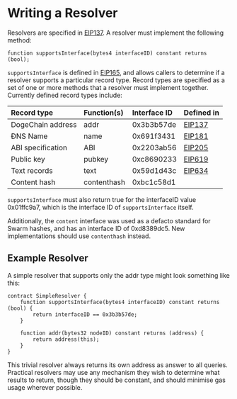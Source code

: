 # Writing a Resolver

Resolvers are specified in [EIP137](https://github.com/ethereum/EIPs/issues/137). A resolver must implement the following method:

```text
function supportsInterface(bytes4 interfaceID) constant returns (bool);
```

`supportsInterface` is defined in [EIP165](https://github.com/ethereum/EIPs/issues/165), and allows callers to determine if a resolver supports a particular record type. Record types are specified as a set of one or more methods that a resolver must implement together. Currently defined record types include:

| Record type | Function\(s\) | Interface ID | Defined in |
| :--- | :--- | :--- | :--- |
| DogeChain address | addr | 0x3b3b57de | [EIP137](https://github.com/ethereum/EIPs/issues/137) |
| ĐNS Name | name | 0x691f3431 | [EIP181](https://github.com/ethereum/EIPs/issues/181) |
| ABI specification | ABI | 0x2203ab56 | [EIP205](https://eips.ethereum.org/EIPS/eip-205) |
| Public key | pubkey | 0xc8690233 | [EIP619](https://github.com/ethereum/EIPs/pull/619) |
| Text records | text | 0x59d1d43c | [EIP634](https://eips.ethereum.org/EIPS/eip-634) |
| Content hash | contenthash | 0xbc1c58d1 |  |

`supportsInterface` must also return true for the interfaceID value 0x01ffc9a7, which is the interface ID of `supportsInterface` itself.

Additionally, the `content` interface was used as a defacto standard for Swarm hashes, and has an interface ID of 0xd8389dc5. New implementations should use `contenthash` instead.

## Example Resolver

A simple resolver that supports only the addr type might look something like this:

```text
contract SimpleResolver {
    function supportsInterface(bytes4 interfaceID) constant returns (bool) {
        return interfaceID == 0x3b3b57de;
    }

    function addr(bytes32 nodeID) constant returns (address) {
        return address(this);
    }
}
```

This trivial resolver always returns its own address as answer to all queries. Practical resolvers may use any mechanism they wish to determine what results to return, though they should be constant, and should minimise gas usage wherever possible.


